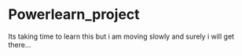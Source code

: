 # Powerlearn_project

Its taking time to learn this but i am  moving slowly and surely i will get there...
